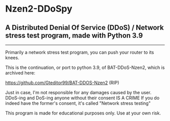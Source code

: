 # Nzen2-DDoSpy
A Distributed Denial Of Service (DDoS) / Network stress test program, made with Python 3.9
-------------------------------------------------------------------------------------------




























































-------------------------------------------------------------------------------------------


Primarily a network stress test program, you can push your router to its knees.

This is the continuation, or port to python 3.9, of BAT-DDoS-Nzen2, which is archived here:

https://github.com/Gteditor99/BAT-DDOS-Nzen2
(RIP)


Just in case, I'm not responsible for any damages caused by the user.
DDoS-ing and DoS-ing anyone without their consent IS A CRIME
If you do indeed have the former's consent, it's called "Network stress testing"

This program is made for educational purposes only.
Use at your own risk.
